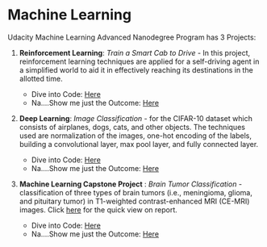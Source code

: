 # Machine Learning

Udacity Machine Learning Advanced Nanodegree Program has 3 Projects:

1. **Reinforcement Learning**: *Train a Smart Cab to Drive* - In this project, reinforcement learning techniques are applied for a self-driving agent in a simplified world to aid it in effectively reaching its destinations in the allotted time.
    * Dive into Code: [Here](https://github.com/PadmarajBhat/Machine-Learning/tree/master/Train%20a%20Smartcab%20to%20Drive)
    * Na....Show me just the Outcome: [Here](http://htmlpreview.github.com/?https://github.com/PadmarajBhat/Machine-Learning/blob/master/Train%20a%20Smartcab%20to%20Drive/smartcab.html)

2. **Deep Learning**: *Image Classification* - for the CIFAR-10 dataset which consists of airplanes, dogs, cats, and other objects. The techniques used are normalization of the images, one-hot encoding of the labels, building a convolutional layer, max pool layer, and fully connected layer. 
    * Dive into Code: [Here](https://github.com/PadmarajBhat/Machine-Learning/tree/master/Image%20Classification)
    * Na....Show me just the Outcome: [Here](http://htmlpreview.github.com/?https://github.com/PadmarajBhat/Machine-Learning/blob/master/Image%20Classification/image_classification.html)

3. **Machine Learning Capstone Project** : *Brain Tumor Classification* - classification of three types of brain tumors (i.e., meningioma, glioma, and pituitary tumor) in T1-weighted contrast-enhanced MRI (CE-MRI) images. Click [here](https://github.com/PadmarajBhat/Machine-Learning/blob/master/BrainTumorClassification/Capstone_Report_BrainTumorClassification.pdf) for the quick view on report.
    * Dive into Code: [Here](https://github.com/PadmarajBhat/Machine-Learning/tree/master/BrainTumorClassification)
    * Na....Show me just the Outcome: [Here](https://github.com/PadmarajBhat/Machine-Learning/blob/master/BrainTumorClassification/Capstone_Report_BrainTumorClassification.pdf)
